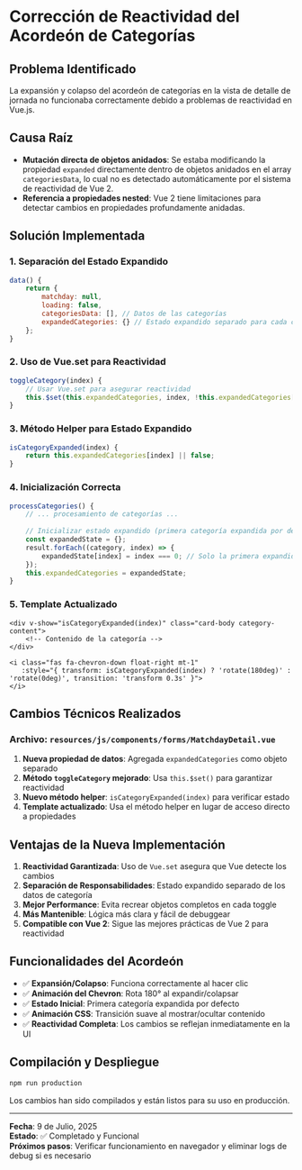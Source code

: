 # Corrección de Reactividad del Acordeón de Categorías

## Problema Identificado
La expansión y colapso del acordeón de categorías en la vista de detalle de jornada no funcionaba correctamente debido a problemas de reactividad en Vue.js.

## Causa Raíz
- **Mutación directa de objetos anidados**: Se estaba modificando la propiedad `expanded` directamente dentro de objetos anidados en el array `categoriesData`, lo cual no es detectado automáticamente por el sistema de reactividad de Vue 2.
- **Referencia a propiedades nested**: Vue 2 tiene limitaciones para detectar cambios en propiedades profundamente anidadas.

## Solución Implementada

### 1. Separación del Estado Expandido
```javascript
data() {
    return {
        matchday: null,
        loading: false,
        categoriesData: [], // Datos de las categorías
        expandedCategories: {} // Estado expandido separado para cada categoría
    };
}
```

### 2. Uso de Vue.set para Reactividad
```javascript
toggleCategory(index) {
    // Usar Vue.set para asegurar reactividad
    this.$set(this.expandedCategories, index, !this.expandedCategories[index]);
}
```

### 3. Método Helper para Estado Expandido
```javascript
isCategoryExpanded(index) {
    return this.expandedCategories[index] || false;
}
```

### 4. Inicialización Correcta
```javascript
processCategories() {
    // ... procesamiento de categorías ...
    
    // Inicializar estado expandido (primera categoría expandida por defecto)
    const expandedState = {};
    result.forEach((category, index) => {
        expandedState[index] = index === 0; // Solo la primera expandida
    });
    this.expandedCategories = expandedState;
}
```

### 5. Template Actualizado
```vue
<div v-show="isCategoryExpanded(index)" class="card-body category-content">
    <!-- Contenido de la categoría -->
</div>

<i class="fas fa-chevron-down float-right mt-1" 
   :style="{ transform: isCategoryExpanded(index) ? 'rotate(180deg)' : 'rotate(0deg)', transition: 'transform 0.3s' }">
</i>
```

## Cambios Técnicos Realizados

### Archivo: `resources/js/components/forms/MatchdayDetail.vue`

1. **Nueva propiedad de datos**: Agregada `expandedCategories` como objeto separado
2. **Método `toggleCategory` mejorado**: Usa `this.$set()` para garantizar reactividad
3. **Nuevo método helper**: `isCategoryExpanded(index)` para verificar estado
4. **Template actualizado**: Usa el método helper en lugar de acceso directo a propiedades

## Ventajas de la Nueva Implementación

1. **Reactividad Garantizada**: Uso de `Vue.set` asegura que Vue detecte los cambios
2. **Separación de Responsabilidades**: Estado expandido separado de los datos de categoría
3. **Mejor Performance**: Evita recrear objetos completos en cada toggle
4. **Más Mantenible**: Lógica más clara y fácil de debuggear
5. **Compatible con Vue 2**: Sigue las mejores prácticas de Vue 2 para reactividad

## Funcionalidades del Acordeón

- ✅ **Expansión/Colapso**: Funciona correctamente al hacer clic
- ✅ **Animación del Chevron**: Rota 180° al expandir/colapsar
- ✅ **Estado Inicial**: Primera categoría expandida por defecto
- ✅ **Animación CSS**: Transición suave al mostrar/ocultar contenido
- ✅ **Reactividad Completa**: Los cambios se reflejan inmediatamente en la UI

## Compilación y Despliegue

```bash
npm run production
```

Los cambios han sido compilados y están listos para su uso en producción.

---

**Fecha**: 9 de Julio, 2025  
**Estado**: ✅ Completado y Funcional  
**Próximos pasos**: Verificar funcionamiento en navegador y eliminar logs de debug si es necesario
